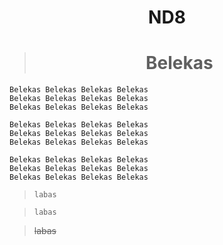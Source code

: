 <center>

# ND8

> # Belekas </center>
>```
> Belekas Belekas Belekas Belekas
> Belekas Belekas Belekas Belekas
> Belekas Belekas Belekas Belekas
>```
>```
> Belekas Belekas Belekas Belekas
> Belekas Belekas Belekas Belekas
> Belekas Belekas Belekas Belekas
>```
>```
> Belekas Belekas Belekas Belekas
> Belekas Belekas Belekas Belekas
> Belekas Belekas Belekas Belekas
>```

> `labas` 

> `labas`

> ~~labas~~

